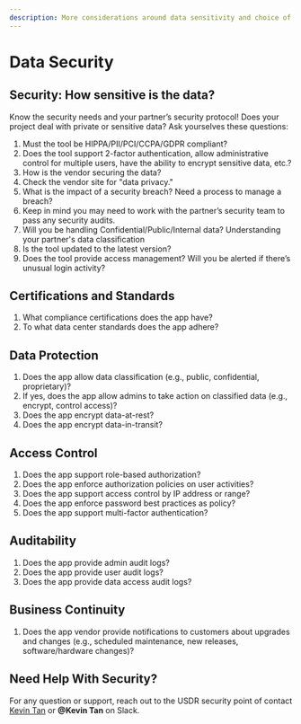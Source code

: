 ```yaml
---
description: More considerations around data sensitivity and choice of tool
---
```


# Data Security

## **Security: How sensitive is the data?‌**

Know the security needs and your partner’s security protocol! ‌Does your project deal with private or sensitive data? Ask yourselves these questions:

1. Must the tool be HIPPA/PII/PCI/CCPA/GDPR compliant?
2. Does the tool support 2-factor authentication, allow administrative control for multiple users, have the ability to encrypt sensitive data, etc.?
3. How is the vendor securing the data?
4. Check the vendor site for "data privacy."
5. What is the impact of a security breach? Need a process to manage a breach?
6. Keep in mind you may need to work with the partner’s security team to pass any security audits.
7. Will you be handling Confidential/Public/Internal data? Understanding your partner's data classification
8. Is the tool updated to the latest version?
9. Does the tool provide access management? Will you be alerted if there’s unusual login activity?

## **Certifications and Standards**

1. What compliance certifications does the app have?
2. To what data center standards does the app adhere?

## **Data Protection**

1. Does the app allow data classification \(e.g., public, confidential, proprietary\)?
2. If yes, does the app allow admins to take action on classified data \(e.g., encrypt, control access\)?
3. Does the app encrypt data-at-rest?
4. Does the app encrypt data-in-transit?

## **Access Control**

1. Does the app support role-based authorization?
2. Does the app enforce authorization policies on user activities?
3. Does the app support access control by IP address or range?
4. Does the app enforce password best practices as policy?
5. Does the app support multi-factor authentication?

## **Auditability**

1. Does the app provide admin audit logs?
2. Does the app provide user audit logs?
3. Does the app provide data access audit logs?

## **Business Continuity**

1. Does the app vendor provide notifications to customers about upgrades and changes \(e.g., scheduled maintenance, new releases, software/hardware changes\)?

## Need Help With Security?

For any question or support, reach out to the USDR security point of contact [Kevin Tan](mailto:kevin.tan@usdigitalresponse.org) or **@Kevin Tan** on Slack.

